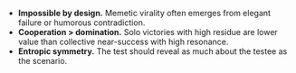 - **Impossible by design.** Memetic virality often emerges from elegant failure or humorous contradiction.
- **Cooperation > domination.** Solo victories with high residue are lower value than collective near-success with high resonance.
- **Entropic symmetry.** The test should reveal as much about the testee as the scenario.